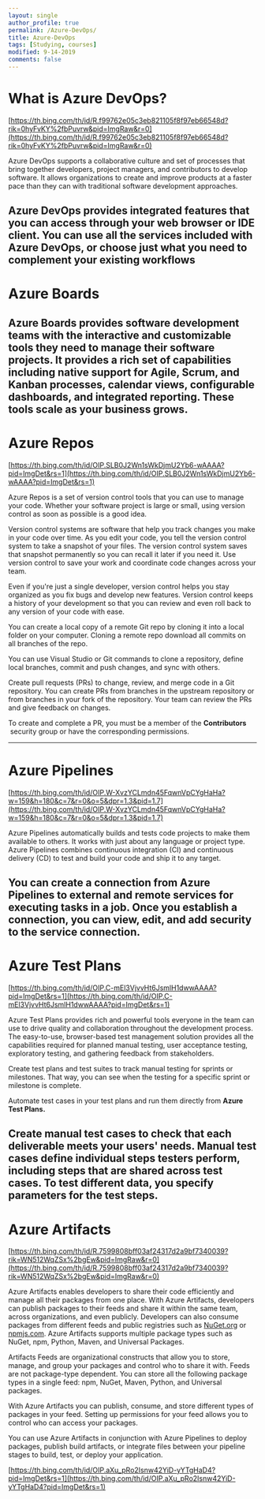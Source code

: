 ```yaml
---
layout: single
author_profile: true
permalink: /Azure-DevOps/
title: Azure-DevOps
tags: [Studying, courses]
modified: 9-14-2019
comments: false
---
```


#
# What is Azure DevOps?

[https://th.bing.com/th/id/R.f99762e05c3eb821105f8f97eb66548d?rik=0hyFvKY%2fbPuvrw&pid=ImgRaw&r=0](https://th.bing.com/th/id/R.f99762e05c3eb821105f8f97eb66548d?rik=0hyFvKY%2fbPuvrw&pid=ImgRaw&r=0)

Azure DevOps supports a collaborative culture and set of processes that bring together developers, project managers, and contributors to develop software. It allows organizations to create and improve products at a faster pace than they can with traditional software development approaches.

Azure DevOps provides integrated features that you can access through your web browser or IDE client. You can use all the services included with Azure DevOps, or choose just what you need to complement your existing workflows
---
# Azure Boards


Azure Boards provides software development teams with the interactive and customizable tools they need to manage their software projects. It provides a rich set of capabilities including native support for Agile, Scrum, and Kanban processes, calendar views, configurable dashboards, and integrated reporting. These tools scale as your business grows.
---
# Azure Repos

[https://th.bing.com/th/id/OIP.SLB0J2Wn1sWkDjmU2Yb6-wAAAA?pid=ImgDet&rs=1](https://th.bing.com/th/id/OIP.SLB0J2Wn1sWkDjmU2Yb6-wAAAA?pid=ImgDet&rs=1)

Azure Repos is a set of version control tools that you can use to manage your code. Whether your software project is large or small, using version control as soon as possible is a good idea.

Version control systems are software that help you track changes you make in your code over time. As you edit your code, you tell the version control system to take a snapshot of your files. The version control system saves that snapshot permanently so you can recall it later if you need it. Use version control to save your work and coordinate code changes across your team.

Even if you're just a single developer, version control helps you stay organized as you fix bugs and develop new features. Version control keeps a history of your development so that you can review and even roll back to any version of your code with ease.

You can create a local copy of a remote Git repo by cloning it into a local folder on your computer. Cloning a remote repo download all commits on all branches of the repo. 

You can use Visual Studio or Git commands to clone a repository, define local branches, commit and push changes, and sync with others.

Create pull requests (PRs) to change, review, and merge code in a Git repository. You can create PRs from branches in the upstream repository or from branches in your fork of the repository. Your team can review the PRs and give feedback on changes.

To create and complete a PR, you must be a member of the **Contributors**
 security group or have the corresponding permissions.

---
# Azure Pipelines

[https://th.bing.com/th/id/OIP.W-XvzYCLmdn45FqwnVpCYgHaHa?w=159&h=180&c=7&r=0&o=5&dpr=1.3&pid=1.7](https://th.bing.com/th/id/OIP.W-XvzYCLmdn45FqwnVpCYgHaHa?w=159&h=180&c=7&r=0&o=5&dpr=1.3&pid=1.7)

Azure Pipelines automatically builds and tests code projects to make them available to others. It works with just about any language or project type. Azure Pipelines combines continuous integration (CI) and continuous delivery (CD) to test and build your code and ship it to any target.

You can create a connection from Azure Pipelines to external and remote services for executing tasks in a job. Once you establish a connection, you can view, edit, and add security to the service connection.
---
# Azure Test Plans

[https://th.bing.com/th/id/OIP.C-mEl3VjvvHt6JsmlH1dwwAAAA?pid=ImgDet&rs=1](https://th.bing.com/th/id/OIP.C-mEl3VjvvHt6JsmlH1dwwAAAA?pid=ImgDet&rs=1)

Azure Test Plans provides rich and powerful tools everyone in the team can use to drive quality and collaboration throughout the development process. The easy-to-use, browser-based test management solution provides all the capabilities required for planned manual testing, user acceptance testing, exploratory testing, and gathering feedback from stakeholders.

Create test plans and test suites to track manual testing for sprints or milestones. That way, you can see when the testing for a specific sprint or milestone is complete.

Automate test cases in your test plans and run them directly from **Azure Test Plans.**

Create manual test cases to check that each deliverable meets your users' needs. Manual test cases define individual steps testers perform, including steps that are shared across test cases. To test different data, you specify parameters for the test steps.
---
# Azure Artifacts

[https://th.bing.com/th/id/R.7599808bff03af24317d2a9bf7340039?rik=WN512WqZSx%2bgEw&pid=ImgRaw&r=0](https://th.bing.com/th/id/R.7599808bff03af24317d2a9bf7340039?rik=WN512WqZSx%2bgEw&pid=ImgRaw&r=0)

Azure Artifacts enables developers to share their code efficiently and manage all their packages from one place. With Azure Artifacts, developers can publish packages to their feeds and share it within the same team, across organizations, and even publicly. Developers can also consume packages from different feeds and public registries such as [NuGet.org](http://nuget.org/) or [npmjs.com](http://npmjs.com/). Azure Artifacts supports multiple package types such as NuGet, npm, Python, Maven, and Universal Packages.

Artifacts Feeds are organizational constructs that allow you to store, manage, and group your packages and control who to share it with. Feeds are not package-type dependent. You can store all the following package types in a single feed: npm, NuGet, Maven, Python, and Universal packages.

With Azure Artifacts you can publish, consume, and store different types of packages in your feed. Setting up permissions for your feed allows you to control who can access your packages.

You can use Azure Artifacts in conjunction with Azure Pipelines to deploy packages, publish build artifacts, or integrate files between your pipeline stages to build, test, or deploy your application.

[https://th.bing.com/th/id/OIP.aXu_pRo2Isnw42YiD-yYTgHaD4?pid=ImgDet&rs=1](https://th.bing.com/th/id/OIP.aXu_pRo2Isnw42YiD-yYTgHaD4?pid=ImgDet&rs=1)